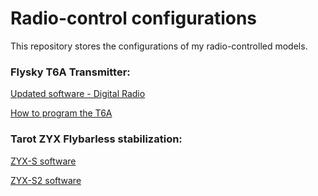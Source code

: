 # Radio-control configurations

This repository stores the configurations of my radio-controlled models. 


### Flysky T6A Transmitter:

[Updated software - Digital Radio](www.sgr.info/usbradio/default.htm)

[How to program the T6A](https://www.flitetest.com/articles/programming-the-hk-6ch-2-4ghz-v2-tx)
	
### Tarot ZYX Flybarless stabilization:
	
[ZYX-S software](http://www.tarotrc.com/Download/Detail.aspx?Lang=en&Id=dd6d1d3a-6f70-4f8e-a978-ee873fe4d354)

[ZYX-S2 software](http://www.tarotrc.com/Download/Detail.aspx?Lang=en&Id=f5f21e20-e7e3-4f89-90e8-c636a7abef1f)

		

